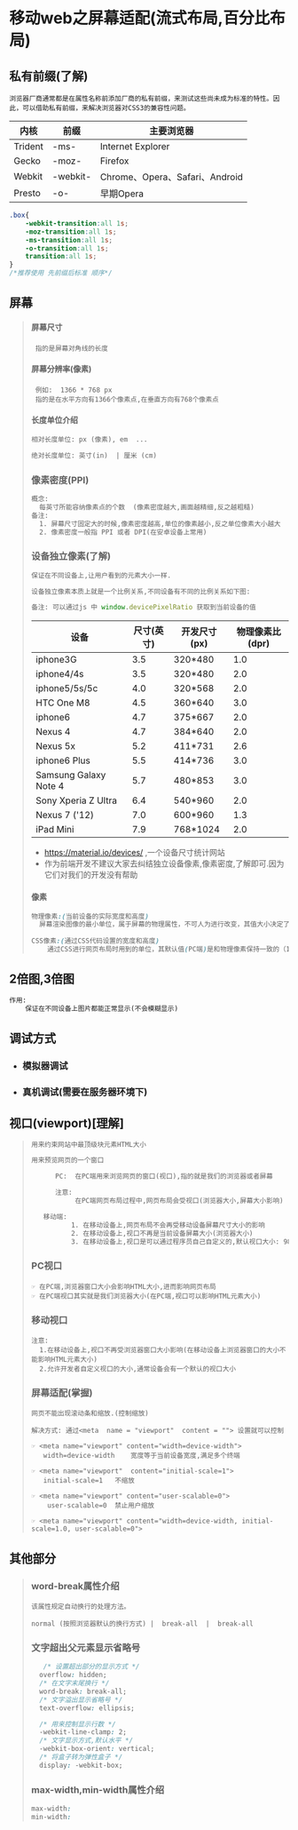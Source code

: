 # 移动web之屏幕适配(流式布局,百分比布局)

## 私有前缀(了解)

```
浏览器厂商通常都是在属性名称前添加厂商的私有前缀，来测试这些尚未成为标准的特性。因此，可以借助私有前缀，来解决浏览器对CSS3的兼容性问题。
```

| 内核    | 前缀     | 主要浏览器                     |
| ------- | -------- | ------------------------------ |
| Trident | -ms-     | Internet Explorer              |
| Gecko   | -moz-    | Firefox                        |
| Webkit  | -webkit- | Chrome、Opera、Safari、Android |
| Presto  | -o-      | 早期Opera                      |

```css
.box{
    -webkit-transition:all 1s; 
    -moz-transition:all 1s; 
    -ms-transition:all 1s; 
    -o-transition:all 1s; 
    transition:all 1s; 
}
/*推荐使用 先前缀后标准 顺序*/
```

## 屏幕

> #### 屏幕尺寸
>
> ```
>  指的是屏幕对角线的长度
> ```
>
> #### 屏幕分辨率(像素)
>
> ```
>  例如:  1366 * 768 px
>  指的是在水平方向有1366个像素点,在垂直方向有768个像素点
> ```
>
> #### 长度单位介绍
>
> ```txt
> 相对长度单位: px (像素), em  ...
> 
> 绝对长度单位: 英寸(in)  | 厘米 (cm)
> ```
>
> ### 像素密度(PPI)
>
> ```txt
> 概念:
> 	每英寸所能容纳像素点的个数  (像素密度越大,画面越精细,反之越粗糙)
> 备注:
> 	1. 屏幕尺寸固定大的时候,像素密度越高,单位的像素越小,反之单位像素大小越大
> 	2. 像素密度一般指 PPI 或者 DPI(在安卓设备上常用)
> ```
>
> ### 设备独立像素(了解)
>
> ```js
> 保证在不同设备上,让用户看到的元素大小一样.
> 
> 设备独立像素本质上就是一个比例关系,不同设备有不同的比例关系如下图:
> 
> 备注: 可以通过js 中 window.devicePixelRatio 获取到当前设备的值
> ```
>
> | 设备                  | 尺寸(英寸) | 开发尺寸(px) | 物理像素比(dpr) |
> | --------------------- | ---------- | ------------ | --------------- |
> | iphone3G              | 3.5        | 320*480      | 1.0             |
> | iphone4/4s            | 3.5        | 320*480      | 2.0             |
> | iphone5/5s/5c         | 4.0        | 320*568      | 2.0             |
> | HTC One M8            | 4.5        | 360*640      | 3.0             |
> | iphone6               | 4.7        | 375*667      | 2.0             |
> | Nexus 4               | 4.7        | 384*640      | 2.0             |
> | Nexus 5x              | 5.2        | 411*731      | 2.6             |
> | iphone6 Plus          | 5.5        | 414*736      | 3.0             |
> | Samsung Galaxy Note 4 | 5.7        | 480*853      | 3.0             |
> | Sony Xperia Z Ultra   | 6.4        | 540*960      | 2.0             |
> | Nexus 7 ('12)         | 7.0        | 600*960      | 1.3             |
> | iPad Mini             | 7.9        | 768*1024     | 2.0             |
>
> -  https://material.io/devices/ ,一个设备尺寸统计网站
> -  作为前端开发不建议大家去纠结独立设备像素,像素密度,了解即可.因为它们对我们的开发没有帮助
>
> #### 像素
>
> ```css
> 物理像素:(当前设备的实际宽度和高度)
> 	屏幕渲染图像的最小单位，属于屏幕的物理属性，不可人为进行改变，其值大小决定了屏幕渲染图像的品质，我们以上所讨论的都指的是物理像素。
> 	
> CSS像素:(通过CSS代码设置的宽度和高度)
>     通过CSS进行网页布局时用到的单位，其默认值(PC端)是和物理像素保持一致的（1个单位的CSS像素等于1个单位的物理像素），但是我们可通缩放来改变其大小。
> ```

## 2倍图,3倍图

```html
作用:
	保证在不同设备上图片都能正常显示(不会模糊显示)
```

## 调试方式

- ### 模拟器调试

- ### 真机调试(需要在服务器环境下)  

## 视口(viewport)[理解]

> ```html
> 用来约束网站中最顶级块元素HTML大小
> 
> 用来预览网页的一个窗口
> 
> 		PC:  在PC端用来浏览网页的窗口(视口),指的就是我们的浏览器或者屏幕
> 
> 		注意:
> 			 在PC端网页布局过程中,网页布局会受视口(浏览器大小,屏幕大小影响)
> 
> 	 移动端:  
> 			1. 在移动设备上,网页布局不会再受移动设备屏幕尺寸大小的影响
> 			2. 在移动设备上,视口不再是当前设备屏幕大小(浏览器大小)
> 			3. 在移动设备上,视口是可以通过程序员自己自定义的,默认视口大小: 980px , 1024px
> ```
>
> ### PC视口
>
> ```
> ☞ 在PC端,浏览器窗口大小会影响HTML大小,进而影响网页布局
> ☞ 在PC端视口其实就是我们浏览器大小(在PC端,视口可以影响HTML元素大小)
> ```
>
> ### 移动视口
>
> ```
> 注意: 
> 	1.在移动设备上,视口不再受浏览器窗口大小影响(在移动设备上浏览器窗口的大小不能影响HTML元素大小)
> 	2.允许开发者自定义视口的大小,通常设备会有一个默认的视口大小
> ```
>
> ### 屏幕适配(掌握)
>
> ```
> 网页不能出现滚动条和缩放.(控制缩放)
> 
> 解决方式: 通过<meta  name = "viewport"  content = ""> 设置就可以控制
> 
> ☞ <meta name="viewport" content="width=device-width">  
>    width=device-width    宽度等于当前设备宽度,满足多个终端
>    
> ☞ <meta name="viewport"  content="initial-scale=1">	
>    initial-scale=1   不缩放
>    
> ☞ <meta name="viewport" content="user-scalable=0">
>     user-scalable=0  禁止用户缩放
>     
> ☞ <meta name="viewport" content="width=device-width, initial-scale=1.0, user-scalable=0">
> ```

## 其他部分

> ### word-break属性介绍
>
> ```
> 该属性规定自动换行的处理方法。
> 
> normal (按照浏览器默认的换行方式) |  break-all  |  break-all
> ```
>
> ### 文字超出父元素显示省略号
>
> ```css
>    /* 设置超出部分的显示方式 */
> 	overflow: hidden;
> 	/* 在文字末尾换行 */
> 	word-break: break-all;
> 	/* 文字溢出显示省略号 */
> 	text-overflow: ellipsis;
> 
> 	/* 用来控制显示行数 */
> 	-webkit-line-clamp: 2;
> 	/* 文字显示方式,默认水平 */
> 	-webkit-box-orient: vertical;
> 	/* 将盒子转为弹性盒子 */
> 	display: -webkit-box;
> ```
>
> ### max-width,min-width属性介绍
>
> ```css
> max-width: 
> min-width:
> ```